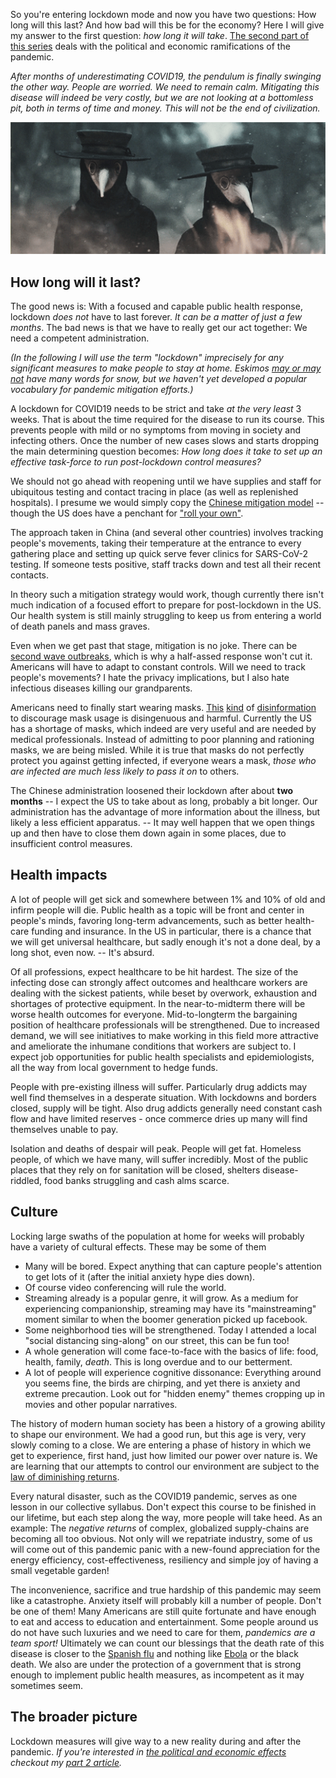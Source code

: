 <!--
.. title: COVID19 lockdown: How long will it take and how will it change us?
.. slug: covid19-lockdown-how-long-will-it-take-and-how-will-it-change-us
.. date: 2020-03-20 12:30:10 UTC-05:00
.. tags: 
.. category: 
.. link: 
.. description: 
.. type: text
-->


So you're entering lockdown mode and now you have two questions: How long will this last? And how bad will this be for the economy? Here I will give my answer to the first question: _how long it will take_. [The second part of this series](/posts/how-bad-will-it-be-economic-and-political-effects-of-covid19.md) deals with the political and economic ramifications of the pandemic.

_After months of underestimating COVID19, the pendulum is finally swinging the other way. People are worried. We need to remain calm. Mitigating this disease will indeed be very costly, but we are not looking at a bottomless pit, both in terms of time and money. This will not be the end of civilization._

![plague doctors](/images/plague_bigger.gif)

## How long will it last?

The good news is: With a focused and capable public health response, lockdown _does not_ have to last forever. *It can be a matter of just a few months*. The bad news is that we have to really get our act together: We need a competent administration.

_(In the following I will use the term "lockdown" imprecisely for any significant measures to make people to stay at home. Eskimos [may or may not](https://en.wikipedia.org/wiki/Eskimo_words_for_snow) have many words for snow, but we haven't yet developed a popular vocabulary for pandemic mitigation efforts.)_

A lockdown for COVID19 needs to be strict and take _at the very least_ 3 weeks. That is about the time required for the disease to run its course. This prevents people with mild or no symptoms from moving in society and infecting others. Once the number of new cases slows and starts dropping the main determining question becomes: _How long does it take to set up an effective task-force to run post-lockdown control measures?_

We should not go ahead with reopening until we have supplies and staff for ubiquitous testing and contact tracing in place (as well as replenished hospitals). I presume we would simply copy the [Chinese mitigation model](https://www.youtube.com/watch?v=zu8C2MXrhvA) -- though the US does have a penchant for ["roll your own"](https://www.politico.com/news/2020/03/06/coronavirus-testing-failure-123166).

The approach taken in China (and several other countries) involves tracking people's movements, taking their temperature at the entrance to every gathering place and setting up quick serve fever clinics for SARS-CoV-2 testing. If someone tests positive, staff tracks down and test all their recent contacts.

In theory such a mitigation strategy would work, though currently there isn't much indication of a focused effort to prepare for post-lockdown in the US. Our health system is still mainly struggling to keep us from entering a world of death panels and mass graves.

Even when we get past that stage, mitigation is no joke. There can be [second wave outbreaks](
https://www.wsj.com/articles/singapore-taiwan-and-hong-kong-face-second-wave-of-coronavirus-cases-11584445836), which is why a half-assed response won't cut it.
Americans will have to adapt to constant controls. Will we need to track people's movements? I hate the privacy implications, but I also hate infectious diseases killing our grandparents.

Americans need to finally start wearing masks. [This](https://www.businessinsider.com/wuhan-coronavirus-face-masks-not-entirely-effective-2020-1?op=1) [kind](https://time.com/5774521/coronavirus-face-mask-prevention/) of [disinformation](https://www.forbes.com/sites/tarahaelle/2020/02/29/no-you-do-not-need-face-masks-for-coronavirus-they-might-increase-your-infection-risk/#1440d4bb676c) to discourage mask usage is disingenuous and harmful. Currently the US has a shortage of masks, which indeed are very useful and are needed by medical professionals. Instead of admitting to poor planning and rationing masks, we are being misled. While it is true that masks do not perfectly protect you against getting infected, if everyone wears a mask, _those who are infected are much less likely to pass it on_ to others.


The Chinese administration loosened their lockdown after about __two months__ -- I expect the US to take about as long, probably a bit longer. Our administration has the advantage of more information about the illness, but likely a less efficient apparatus. -- It may well happen that we open things up and then have to close them down again in some places, due to insufficient control measures.

## Health impacts

A lot of people will get sick and somewhere between 1% and 10% of old and infirm people will die. Public health as a topic will be front and center in people's minds, favoring long-term advancements, such as better health-care funding and insurance. In the US in particular, there is a chance that we will get universal healthcare, but sadly enough it's not a done deal, by a long shot, even now. -- It's absurd.

Of all professions, expect healthcare to be hit hardest. The size of the infecting dose can strongly affect outcomes and healthcare workers are dealing with the sickest patients, while beset by overwork, exhaustion and shortages of protective equipment. In the near-to-midterm there will be worse health outcomes for everyone. Mid-to-longterm the bargaining position of healthcare professionals will be strengthened. Due to increased demand, we will see initiatives to make working in this field more attractive and ameliorate the inhumane conditions that workers are subject to. I expect job opportunities for public health specialists and epidemiologists, all the way from local government to hedge funds.

People with pre-existing illness will suffer. Particularly drug addicts may well find themselves in a desperate situation. With lockdowns and borders closed, supply will be tight. Also drug addicts generally need constant cash flow and have limited reserves - once commerce dries up many will find themselves unable to pay.

Isolation and deaths of despair will peak. People will get fat. Homeless people, of which we have many, will suffer incredibly. Most of the public places that they rely on for sanitation will be closed, shelters disease-riddled, food banks struggling and cash alms scarce.

## Culture

Locking large swaths of the population at home for weeks will probably have a variety of cultural effects. These may be some of them
  
- Many will be bored. Expect anything that can capture people's attention to get lots of it (after the initial anxiety hype dies down).
- Of course video conferencing will rule the world.
- Streaming already is a popular genre, it will grow. As a medium for experiencing companionship, streaming may have its "mainstreaming" moment similar to when the boomer generation picked up facebook.
- Some neighborhood ties will be strengthened. Today I attended a local "social distancing sing-along" on our street, this can be fun too!
- A whole generation will come face-to-face with the basics of life: food, health, family, _death_. This is long overdue and to our betterment.
- A lot of people will experience cognitive dissonance: Everything around you seems fine, the birds are chirping, and yet there is anxiety and extreme precaution. Look out for "hidden enemy" themes cropping up in movies and other popular narratives.
  
The history of modern human society has been a history of a growing ability to shape our environment. We had a good run, but this age is very, very slowly coming to a close. We are entering a phase of history in which we get to experience, first hand, just how limited our power over nature is. We are learning that our attempts to control our environment are subject to the [law of diminishing returns](https://en.wikipedia.org/wiki/Diminishing_returns).

Every natural disaster, such as the COVID19 pandemic, serves as one lesson in our collective syllabus. Don't expect this course to be finished in our lifetime, but each step along the way, more people will take heed. As an example: The _negative returns_ of complex, globalized supply-chains are becoming all too obvious. Not only will we repatriate industry, some of us will come out of this pandemic panic with a new-found appreciation for the energy efficiency, cost-effectiveness, resiliency and simple joy of having a small vegetable garden!

The inconvenience, sacrifice and true hardship of this pandemic may seem like a catastrophe. Anxiety itself will probably kill a number of people. Don't be one of them! Many Americans are still quite fortunate and have enough to eat and access to education and entertainment. Some people around us do not have such luxuries and we need to care for them, _pandemics are a team sport!_ Ultimately we can count our blessings that the death rate of this disease is closer to the [Spanish flu](https://en.wikipedia.org/wiki/Spanish_flu) and nothing like [Ebola](https://en.wikipedia.org/wiki/Ebola_virus_disease) or the black death. We also are under the protection of a government that is strong enough to implement public health measures, as incompetent as it may sometimes seem.

## The broader picture

Lockdown measures will give way to a new reality during and after the pandemic.
_If you're interested in [the political and economic effects](/posts/how-bad-will-it-be-economic-and-political-effects-of-covid19.md) checkout my [part 2 article](/posts/how-bad-will-it-be-economic-and-political-effects-of-covid19.md)._

